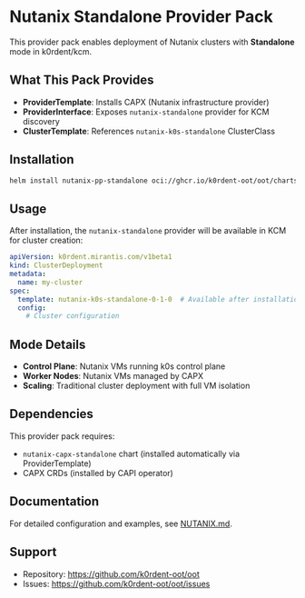 # Nutanix Standalone Provider Pack

This provider pack enables deployment of Nutanix clusters with **Standalone** mode in k0rdent/kcm.

## What This Pack Provides

- **ProviderTemplate**: Installs CAPX (Nutanix infrastructure provider)
- **ProviderInterface**: Exposes `nutanix-standalone` provider for KCM discovery
- **ClusterTemplate**: References `nutanix-k0s-standalone` ClusterClass

## Installation

```bash
helm install nutanix-pp-standalone oci://ghcr.io/k0rdent-oot/oot/charts/nutanix-pp-standalone -n kcm-system
```

## Usage

After installation, the `nutanix-standalone` provider will be available in KCM for cluster creation:

```yaml
apiVersion: k0rdent.mirantis.com/v1beta1
kind: ClusterDeployment
metadata:
  name: my-cluster
spec:
  template: nutanix-k0s-standalone-0-1-0  # Available after installation
  config:
    # Cluster configuration
```

## Mode Details

- **Control Plane**: Nutanix VMs running k0s control plane
- **Worker Nodes**: Nutanix VMs managed by CAPX
- **Scaling**: Traditional cluster deployment with full VM isolation

## Dependencies

This provider pack requires:
- `nutanix-capx-standalone` chart (installed automatically via ProviderTemplate)
- CAPX CRDs (installed by CAPI operator)

## Documentation

For detailed configuration and examples, see [NUTANIX.md](../../NUTANIX.md).

## Support

- Repository: https://github.com/k0rdent-oot/oot
- Issues: https://github.com/k0rdent-oot/oot/issues
